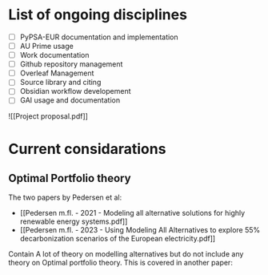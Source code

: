 # List of ongoing disciplines
- [ ] PyPSA-EUR documentation and implementation
- [ ] AU Prime usage
- [ ] Work documentation
- [ ] Github repository management
- [ ] Overleaf Management
- [ ] Source library and citing
- [ ] Obsidian workflow developement
- [ ] GAI usage and documentation

![[Project proposal.pdf]]

# Current considarations

## Optimal Portfolio theory

The two papers by Pedersen et al: 
- [[Pedersen m.fl. - 2021 - Modeling all alternative solutions for highly renewable energy systems.pdf]]
- [[Pedersen m.fl. - 2023 - Using Modeling All Alternatives to explore 55% decarbonization scenarios of the European electricity.pdf]]

Contain A lot of theory on modelling alternatives but do not include any theory on Optimal portfolio theory. This is covered in another paper: 